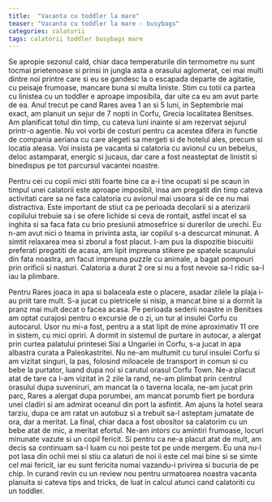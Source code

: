 ```yaml
---
title:  "Vacanta cu toddler la mare"
teaser: "Vacanta cu toddler la mare - busybags"
categories: calatorii
tags: calatorii toddler busybags mare
---
```


Se apropie sezonul cald, chiar daca temperaturile din termometre nu sunt tocmai prietenoase si prinsi in jungla asta a orasului aglomerat, cei mai multi dintre noi printre care si eu se gandesc la o escapada departe de agitatie, cu peisaje frumoase, mancare buna si multa liniste. Stim cu totii ca partea cu linistea cu un toddler e aproape imposibila, dar uite ca eu am avut parte de ea.
Anul trecut pe cand Rares avea 1 an si 5 luni, in Septembrie mai exact, am planuit un sejur de 7 nopti in Corfu, Grecia localitatea Benitses.
Am planificat totul din timp, cu cateva luni inainte si am rezervat sejurul printr-o agentie.
Nu voi vorbi de costuri pentru ca acestea difera in functie de compania aeriana cu care alegeti sa mergeti si de hotelul ales, precum si locatia aleasa. Voi insista pe vacanta si calatoria cu avionul cu un bebelus, deloc astamparat, energic si jucaus, dar care a fost neasteptat de linistit si binedispus pe tot parcursul vacantei noastre.

Pentru cei cu copii mici stiti foarte bine ca a-i tine ocupati si pe scaun in timpul unei calatorii este aproape imposibil, insa am pregatit din timp cateva activitati care sa ne faca calatoria cu avionul mai usoara si de ce nu mai distractiva.
Este important de stiut ca pe perioada decolarii si a aterizarii copilului trebuie sa i se ofere lichide si ceva de rontait, astfel incat el sa inghita si sa faca fata cu brio presiunii atmosefrice si durerilor de urechi.
Eu n-am avut nici o teama in privinta asta, iar copilul s-a descurcat minunat. A simtit relaxarea mea si zborul a fost placut.
I-am pus la dispozitie biscuitii preferati pregatiti de acasa, am lipit impreuna stikere pe spatele scaunului din fata noastra, am facut impreuna puzzle cu animale, a bagat pompouri prin orificii si nasturi. Calatoria a durat 2 ore si nu a fost nevoie sa-l ridic sa-l iau la plimbare. 

Pentru Rares joaca in apa si balaceala este o placere, asadar zilele la plaja i-au priit tare mult. S-a jucat cu pietricele si nisip, a mancat bine si a dormit la pranz mai mult decat o facea acasa.
Pe perioada sederii noastre in Benitses am optat curajosi pentru o excursie de o zi, un tur al insulei Corfu cu autocarul. 
Usor nu mi-a fost, pentru a a stat lipit de mine aproximativ 11 ore in sistem, cu mici opriri. A dormit in sistemul de purtare in autocar, a alergat prin curtea palatului printesei Sisi a Ungariei in Corfu, s-a jucat in apa albastra curata a Paleokastritei. 
Nu ne-am multumit cu turul insulei Corfu si am vizitat singuri, la pas, folosind miloacele de transport in comun si cu bebe la purtator, luand dupa noi si carutul orasul Corfu Town. Ne-a placut atat de tare ca l-am vizitat in 2 zile la rand, ne-am plimbat prin centrul orasului dupa suveniruri, am mancat la o taverna locala, ne-am jucat prin parc, Rares a alergat dupa porumbei, am mancat porumb fiert pe bordura unei cladiri si am admirat oceanul din port la asfintit. Am ajuns la hotel seara tarziu, dupa ce am ratat un autobuz si a trebuit sa-l asteptam jumatate de ora, dar a meritat.
La final, chiar daca a fost obositor sa calatorim cu un bebe atat de mic, a meritat efortul. Ne-am intors cu amintiri frumoase, locuri minunate vazute si un copil fericit.
Si pentru ca ne-a placut atat de mult, am decis sa continuam sa-l luam cu noi peste tot pe unde mergem. Eu una nu-l pot lasa din ochii mei si stiu ca alaturi de noi ii este cel mai bine si se simte cel mai fericit, iar eu sunt fericita numai vazandu-i privirea si bucuria de pe chip.
In curand revin cu un review nou pentru urmatoarea noastra vacanta planuita si cateva tips and tricks, de luat in calcul atunci cand calatoriti cu un toddler.

